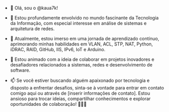 - 👋 Olá, sou o @kaua7k!

- 👀 Estou profundamente envolvido no mundo fascinante da Tecnologia da Informação, com especial interesse em análise de sistemas e arquitetura de redes.

- 🌱 Atualmente, estou imerso em uma jornada de aprendizado contínuo, aprimorando minhas habilidades em VLAN, ACL, STP, NAT, Python, iDRAC, RAID, GitHub, IIS, IPv6, IoT e Arduino.

- 💞️ Estou animado com a ideia de colaborar em projetos inovadores e desafiadores relacionados a sistemas, redes e desenvolvimento de software.

- 📫 Se você estiver buscando alguém apaixonado por tecnologia e disposto a enfrentar desafios, sinta-se à vontade para entrar em contato comigo aqui ou através de [inserir informações de contato].
Estou ansioso para trocar ideias, compartilhar conhecimentos e explorar oportunidades de colaboração! 🚀🤝🏻
